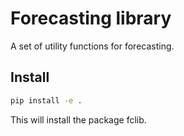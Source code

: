 # Forecasting library

A set of utility functions for forecasting.

## Install

```bash
pip install -e .
```

This will install the package fclib.